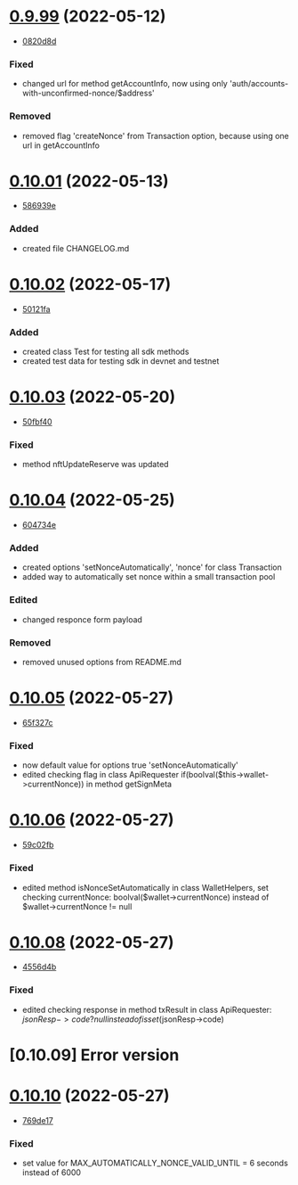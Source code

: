 <a name="1.2.0"></a>

# [0.9.99](https://bitbucket.org/decimalteam/decimal-php-sdk/src/0.9.99/) (2022-05-12)
* [0820d8d](https://bitbucket.org/decimalteam/decimal-php-sdk/commits/0820d8dd336e45d2d4ba177b71ef56c4131290d9)


### Fixed

* changed url for method getAccountInfo, now using only 'auth/accounts-with-unconfirmed-nonce/$address'

### Removed

* removed flag 'createNonce' from Transaction option, because using one url in getAccountInfo

# [0.10.01](https://bitbucket.org/decimalteam/decimal-php-sdk/src/0.10.01/) (2022-05-13)
* [586939e](https://bitbucket.org/decimalteam/decimal-php-sdk/commits/586939ef2ef5562ad336ded060d5df4c3dafb8fe)


### Added

* created file CHANGELOG.md

# [0.10.02](https://bitbucket.org/decimalteam/decimal-php-sdk/src/0.10.02/) (2022-05-17)
* [50121fa](https://bitbucket.org/decimalteam/decimal-php-sdk/commits/50121fa06f5a7d521ed0a97491d8a5965f79c1d7)


### Added

* created class Test for testing all sdk methods
* created test data for testing sdk in devnet and testnet

# [0.10.03](https://bitbucket.org/decimalteam/decimal-php-sdk/src/0.10.03/) (2022-05-20)
* [50fbf40](https://bitbucket.org/decimalteam/decimal-php-sdk/commits/50fbf407bc6e003b53b76d9df074af14ad29bd1a)


### Fixed

*  method nftUpdateReserve was updated

# [0.10.04](https://bitbucket.org/decimalteam/decimal-php-sdk/src/0.10.04/) (2022-05-25)
* [604734e](https://bitbucket.org/decimalteam/decimal-php-sdk/commits/604734eaaf7691fc4bf809fd2d6b1d4397f3bbb2)


### Added

*  created options 'setNonceAutomatically', 'nonce' for class Transaction
*  added way to automatically set nonce within a small transaction pool

### Edited

*  changed responce form payload

### Removed

* removed unused options from README.md

# [0.10.05](https://bitbucket.org/decimalteam/decimal-php-sdk/src/0.10.05/) (2022-05-27)
* [65f327c](https://bitbucket.org/decimalteam/decimal-php-sdk/commits/65f327cd0652989d38d2854ec37cb9b299a9684f)


### Fixed

*  now default value for options true 'setNonceAutomatically'
*  edited checking flag in class ApiRequester if(boolval($this->wallet->currentNonce)) in method getSignMeta


# [0.10.06](https://bitbucket.org/decimalteam/decimal-php-sdk/src/0.10.06/) (2022-05-27)
* [59c02fb](https://bitbucket.org/decimalteam/decimal-php-sdk/commits/59c02fb147829a7cfffafeecbfcbb3fa21e2b732)


### Fixed

*  edited method isNonceSetAutomatically in class WalletHelpers, set checking currentNonce: boolval($wallet->currentNonce) instead of  $wallet->currentNonce != null

# [0.10.08](https://bitbucket.org/decimalteam/decimal-php-sdk/src/0.10.08/) (2022-05-27)
* [4556d4b](https://bitbucket.org/decimalteam/decimal-php-sdk/commits/4556d4b06058f7033c77cb9f4148db350a1de266)


### Fixed

*  edited checking response in method txResult in class ApiRequester: $jsonResp->code ? null instead of isset($jsonResp->code)

# [0.10.09] Error version

# [0.10.10](https://bitbucket.org/decimalteam/decimal-php-sdk/src/0.10.10/) (2022-05-27)
* [769de17](https://bitbucket.org/decimalteam/decimal-php-sdk/commits/769de17a5bea2768e0c2c0e475eaafc7b48d66c8)


### Fixed

*  set value for MAX_AUTOMATICALLY_NONCE_VALID_UNTIL = 6 seconds instead of 6000








